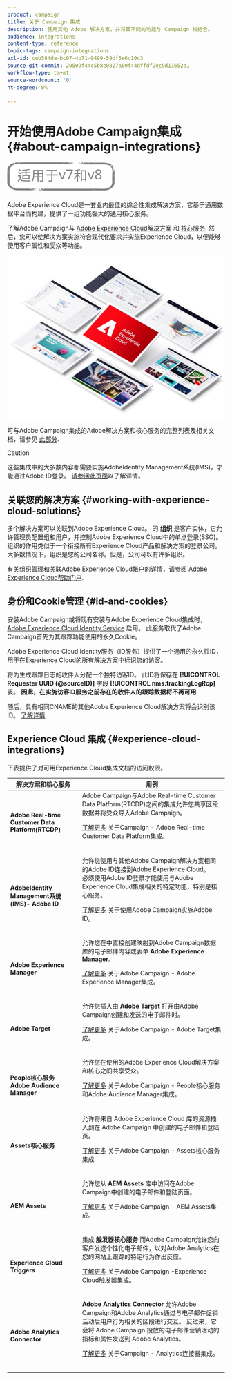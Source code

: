```yaml
---
product: campaign
title: 关于 Campaign 集成
description: 使用其他 Adobe 解决方案，并将其不同的功能与 Campaign 相结合。
audience: integrations
content-type: reference
topic-tags: campaign-integrations
exl-id: ceb584da-bc97-4b71-9499-59df5e6d10c3
source-git-commit: 20509f44c5b8e0827a09f44dffdf2ec9d11652a1
workflow-type: tm+mt
source-wordcount: '0'
ht-degree: 0%

---
```


# 开始使用Adobe Campaign集成 {#about-campaign-integrations}

![](../../assets/common.svg)

Adobe Experience Cloud是一套业内最佳的综合性集成解决方案，它基于通用数据平台而构建，提供了一组功能强大的通用核心服务。

了解Adobe Campaign与 [Adobe Experience Cloud解决方案](https://experienceleague.adobe.com/docs/core-services/interface/marketing-cloud-integrations.html) 和 [核心服务](https://experienceleague.adobe.com/docs/core-services/interface/about-core-services/core-services.html). 然后，您可以使解决方案实施符合现代化要求并实施Experience Cloud，以便能够使用客户属性和受众等功能。

![](assets/ExCloud-solutions.png)

可与Adobe Campaign集成的Adobe解决方案和核心服务的完整列表及相关文档，请参见 [此部分](#experience-cloud-integrations).

>[!CAUTION]
>
>这些集成中的大多数内容都需要实施AdobeIdentity Management系统(IMS)，才能通过Adobe ID登录。 [请参阅此页面](../../integrations/using/about-adobe-id.md)以了解详情。

## 关联您的解决方案 {#working-with-experience-cloud-solutions}

多个解决方案可以关联到Adobe Experience Cloud。 的 **组织** 是客户实体，它允许管理员配置组和用户，并控制Adobe Experience Cloud中的单点登录(SSO)。 组织的作用类似于一个衔接所有Experience Cloud产品和解决方案的登录公司。 大多数情况下，组织是您的公司名称。但是，公司可以有许多组织。

有关组织管理和关联Adobe Experience Cloud帐户的详情，请参阅 [Adobe Experience Cloud帮助门户](https://experienceleague.adobe.com/docs/core-services/interface/manage-users-and-products/organizations.html).

## 身份和Cookie管理 {#id-and-cookies}

安装Adobe Campaign或将现有安装与Adobe Experience Cloud集成时， [Adobe Experience Cloud Identity Service](https://experienceleague.adobe.com/docs/id-service/using/home.html) 启用。 此服务取代了Adobe Campaign首先为其跟踪功能使用的永久Cookie。

Adobe Experience Cloud Identity服务（ID服务）提供了一个通用的永久性ID，用于在Experience Cloud的所有解决方案中标识您的访客。

将为生成跟踪日志的收件人分配一个独特访客ID。 此ID将保存在 **[!UICONTROL Requester UUID (@sourceID)]** 字段 **[!UICONTROL nms:trackingLogRcp]** 表。 **因此，在实施访客ID服务之前存在的收件人的跟踪数据将不再可用**.

随后，具有相同CNAME的其他Adobe Experience Cloud解决方案将会识别该ID。 [了解详情](https://experienceleague.adobe.com/docs/id-service/using/reference/analytics-reference/cname.html)

## Experience Cloud 集成 {#experience-cloud-integrations}

下表提供了对可用Experience Cloud集成文档的访问权限。

<table> 
 <thead> 
  <tr> 
   <th> 解决方案和核心服务<br /> </th> 
   <th> 用例<br /> </th> 
  </tr> 
 </thead> 
 <tbody> 
  <tr> 
   <td> <strong>Adobe Real-time Customer Data Platform(RTCDP)</strong><br /> </td> 
   <td> Adobe Campaign与Adobe Real-time Customer Data Platform(RTCDP)之间的集成允许您共享区段数据并将受众导入Adobe Campaign。<br /> <p><a href="../../integrations/using/get-started-sources-destinations.md">了解更多</a> 关于Campaign - Adobe Real-time Customer Data Platform集成。</p><br /> </td> 
  </tr> 
  <tr> 
   <td> <strong>AdobeIdentity Management系统(IMS)- Adobe ID</strong><br /> </td> 
   <td> 允许您使用与其他Adobe Campaign解决方案相同的Adobe ID连接到Adobe Experience Cloud。<br /> 必须使用Adobe ID登录才能使用与Adobe Experience Cloud集成相关的特定功能，特别是核心服务。<br /> <p><a href="../../integrations/using/about-adobe-id.md">了解更多</a> 关于使用Adobe Campaign实施Adobe ID。</p><br /> </td> 
  </tr> 
  <tr> 
   <td> <strong>Adobe Experience Manager</strong><br /> </td> 
   <td> 允许您在中直接创建映射到Adobe Campaign数据库的电子邮件内容或表单 <strong>Adobe Experience Manager</strong>.<br /> <p><a href="../../integrations/using/about-adobe-experience-manager.md">了解更多</a> 关于Adobe Campaign - Adobe Experience Manager集成。</p><br /> </td> 
  </tr> 
  <tr> 
   <td> <strong>Adobe Target</strong><br /> </td> 
   <td> 允许您插入由 <strong>Adobe Target</strong> 打开由Adobe Campaign创建和发送的电子邮件时。<br /> <p><a href="../../integrations/using/integrating-with-adobe-target.md">了解更多</a> 关于Adobe Campaign - Adobe Target集成。</p><br /> </td> 
  </tr> 
  <tr> 
   <td> <strong>People核心服务</strong><br /> <strong>Adobe Audience Manager</strong><br /> </td> 
   <td> 允许您在使用的Adobe Experience Cloud解决方案和核心之间共享受众。<br /> <p><a href="../../integrations/using/sharing-audiences-with-adobe-experience-cloud.md">了解更多</a> 关于Adobe Campaign - People核心服务和Adobe Audience Manager集成。</p><br /> </td> 
  </tr> 
  <tr> 
   <td> <strong>Assets核心服务</strong><br /> </td> 
   <td> 允许将来自 Adobe Experience Cloud 库的资源插入到在 Adobe Campaign 中创建的电子邮件和登陆页。<br /> <p><a href="../../integrations/using/configuring-access-to-assets.md#integrating-with-experience-cloud-assets">了解更多</a> 关于Adobe Campaign - Assets核心服务集成</p><br /> </td> 
  </tr> 
  <tr> 
   <td> <strong>AEM Assets</strong><br /> </td> 
   <td> 允许您从 <strong>AEM Assets</strong> 库中访问在Adobe Campaign中创建的电子邮件和登陆页面。<br /> <p><a href="../../integrations/using/configuring-access-to-assets.md#integrating-with-aem-assets">了解更多</a> 关于Adobe Campaign - AEM Assets集成。</p><br /> </td> 
  </tr> 
  <tr> 
   <td> <strong>Experience Cloud Triggers</strong><br /> </td> 
   <td> 集成 <strong>触发器核心服务</strong> 而Adobe Campaign允许您向客户发送个性化电子邮件，以对Adobe Analytics在您的网站上跟踪的特定行为作出反应。<br /> <p><a href="https://helpx.adobe.com/cn/campaign/kb/triggers-and-campaign.html">了解更多</a> 关于Adobe Campaign -Experience Cloud触发器集成。</p><br /> </td> 
  </tr> 
  <tr> 
   <td> <strong>Adobe Analytics Connector</strong><br /> </td> 
   <td> <strong>Adobe Analytics Connector</strong> 允许Adobe Campaign和Adobe Analytics通过与电子邮件促销活动后用户行为相关的区段进行交互。 反过来，它会将 Adobe Campaign 投放的电子邮件营销活动的指标和属性发送到 Adobe Analytics。<br /> <p><a href="../../platform/using/adobe-analytics-connector.md">了解更多</a> 关于Campaign - Analytics连接器集成。</p><br /> </td> 
  </tr> 
 </tbody> 
</table>
